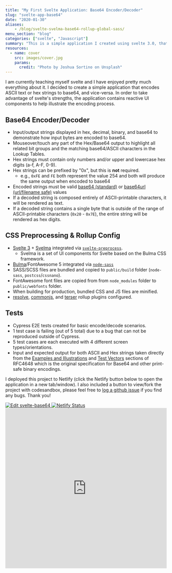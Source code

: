 ```yaml
---
title: "My First Svelte Application: Base64 Encoder/Decoder"
slug: "svelte-app-base64"
date: "2020-01-30"
aliases:
    - /blog/svelte-svelma-base64-rollup-global-sass/
menu_section: "blog"
categories: ["svelte", "Javascript"]
summary: "This is a simple application I created using svelte 3.0, that encodes/decodes ASCII text or hex strings to/from base64 and provides reactive ui components to help illustrate the encoding process."
resources:
  - name: cover
    src: images/cover.jpg
    params:
      credit: "Photo by Joshua Sortino on Unsplash"
---
```

I am currently teaching myself svelte and I have enjoyed pretty much everything about it. I decided to create a simple application that encodes ASCII text or hex strings to base64, and vice-versa. In order to take advantage of svelte's strengths, the application contains reactive UI components to help illustrate the encoding process.

## Base64 Encoder/Decoder

- Input/output strings displayed in hex, decimal, binary, and base64 to demonstrate how input bytes are encoded to base64.
- Mouseover/touch any part of the Hex/Base64 output to highlight all related bit groups and the matching base64/ASCII characters in the Lookup Tables.
- Hex strings must contain only numbers and/or upper and lowercase hex digits (a-f, A-F, 0-9).
- Hex strings can be prefixed by "0x", but this is **not** required.
  - e.g., `0xFE` and `FE` both represent the value 254 and both will produce the same output when encoded to base64
- Encoded strings must be valid [base64 (standard)](https://tools.ietf.org/html/rfc4648#section-4) or [base64url (url/filename safe)](https://tools.ietf.org/html/rfc4648#section-5) values
- If a decoded string is composed entirely of ASCII-printable characters, it will be rendered as text.
- If a decoded string contains a single byte that is outside of the range of ASCII-printable characters (`0x20` - `0x7E`), the entire string will be rendered as hex digits.

## CSS Preprocessing & Rollup Config

- [Svelte 3](https://github.com/sveltejs/svelte) + [Svelma](https://github.com/c0bra/svelma) integrated via [`svelte-preprocess`](https://github.com/kaisermann/svelte-preprocess).
  - Svelma is a set of UI components for Svelte based on the Bulma CSS framework.
- [Bulma](https://github.com/jgthms/bulma)/FontAwesome 5 integrated via [`node-sass`](https://github.com/sass/node-sass)
- SASS/SCSS files are bundled and copied to `public/build` folder (`node-sass`, `postcss`/`cssnano`).
- FontAwesome font files are copied from from `node_modules` folder to `public/webfonts` folder.
- When building for production, bundled CSS and JS files are minified.
- [resolve](https://www.npmjs.com/package/@rollup/plugin-node-resolve), [commonjs](https://www.npmjs.com/package/@rollup/plugin-commonjs), and [terser](https://github.com/TrySound/rollup-plugin-terserhttps://github.com/TrySound/rollup-plugin-terser) rollup plugins configured.

## Tests

- Cypress E2E tests created for basic encode/decode scenarios.
- 1 test case is failing (out of 5 total) due to a bug that can not be reproduced outside of Cypress.
- 5 test cases are each executed with 4 different screen types/orientations.
- Input and expected output for both ASCII and Hex strings taken directly from the [Examples and Illustrations](https://tools.ietf.org/html/rfc4648#section-9) and [Test Vectors](https://tools.ietf.org/html/rfc4648#section-10) sections of RFC4648 which is the original specification for Base64 and other print-safe binary encodings.

I deployed this project to Netlify (click the Netlify button below to open the application in a new tab/window). I also included a button to view/fork the project with codesandbox, please feel free to <a href="https://github.com/a-luna/svelte-base64/issues" target="_blank">log a github issue</a> if you find any bugs. Thank you!

<div class="cs-embed-buttons">
  <a href="https://codesandbox.io/s/github/a-luna/svelte-base64/tree/master/?fontsize=12&hidenavigation=1&theme=dark" target="_blank">
    <img alt="Edit svelte-base64" src="https://codesandbox.io/static/img/play-codesandbox.svg">
  </a>
  <a href="https://aaronluna.dev/base64"target="_blank">
    <img src="https://api.netlify.com/api/v1/badges/6fbc8193-d75d-4dea-a3eb-64d9e97681f1/deploy-status" alt="Netlify Status">
  </a>
</div>
<div class="cs-embed-wrapper">
  <div class="cs-embed">
    <iframe
        src="https://codesandbox.io/embed/github/a-luna/svelte-base64?codemirror=1&fontsize=12&hidenavigation=1&theme=dark&view=preview&runonclick=1"
        style="width:100%; height:500px; border: none; overflow-x:auto; overflow-y:auto"
        title="svelte-base64"
        allow="geolocation; microphone; camera; midi; vr; accelerometer; gyroscope; payment; ambient-light-sensor; encrypted-media; usb"
        sandbox="allow-modals allow-forms allow-popups allow-scripts allow-same-origin"
      ></iframe>
  </div>
</div>
